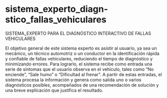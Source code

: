 # sistema_experto_diagn-stico_fallas_vehiculares
SISTEMA_EXPERTO PARA EL DIAGNÓSTICO INTERACTIVO DE FALLAS VEHICULARES

El objetivo general de este sistema experto es asistir al usuario, ya sea un mecánico, un técnico automotriz o un conductor en la identificación rápida y confiable de fallas vehiculares, reduciendo el tiempo de diagnóstico y minimizando errores. Para lograrlo, el sistema recibe como entrada una serie de síntomas que el usuario observa en el vehículo, tales como “No enciende”, “Sale humo” o “Dificultad al frenar”. A partir de estas entradas, el sistema procesa la información y genera como salida uno o varios diagnósticos posibles, acompañados de una recomendación de solución y una breve explicación que justifica el resultado.
